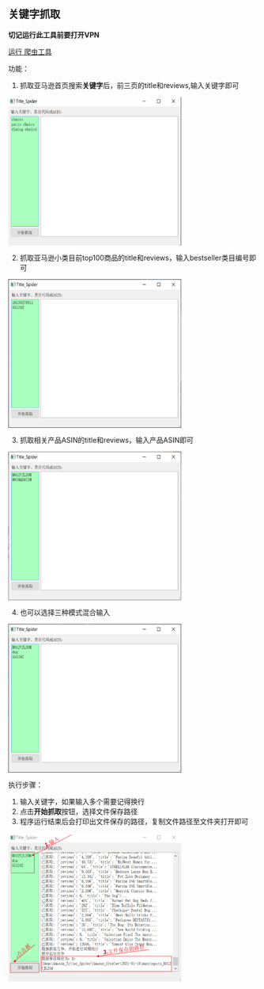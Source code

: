 ## 关键字抓取

  **切记运行此工具前要打开VPN**

[运行 爬虫工具](Amazon_Crawler/main.py)

功能：
1. 抓取亚马逊首页搜索**关键字**后，前三页的title和reviews,输入关键字即可

<img src="ScreenShot/keyword.png" width = "350" height = "300" alt="bestseller" align=center />

2. 抓取亚马逊小类目前top100商品的title和reviews，输入bestseller类目编号即可
   
<img src="ScreenShot/bestseller.png" width = "350" height = "300" alt="bestseller" align=center />

3. 抓取相关产品ASIN的title和reviews，输入产品ASIN即可

<img src="ScreenShot/ASIN.png" width = "350" height = "300" alt="ASIN" align=center />

4. 也可以选择三种模式混合输入

<img src="ScreenShot/all.png" width = "350" height = "300" alt="all" align=center />


执行步骤：

1. 输入关键字，如果输入多个需要记得换行
2. 点击**开始抓取**按钮，选择文件保存路径
3. 程序运行结束后会打印出文件保存的路径，复制文件路径至文件夹打开即可
   
<img src="ScreenShot/operation.png" width = "350" height = "300" alt="operation" align=center />
